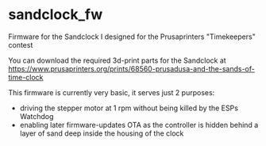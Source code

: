 # sandclock_fw
Firmware for the Sandclock I designed for the Prusaprinters "Timekeepers" contest

You can download the required 3d-print parts for the Sandclock at https://www.prusaprinters.org/prints/68560-prusadusa-and-the-sands-of-time-clock

This firmware is currently very basic, it serves just 2 purposes:
- driving the stepper motor at 1 rpm without being killed by the ESPs Watchdog
- enabling later firmware-updates OTA as the controller is hidden behind a layer of sand deep inside the housing of the clock
